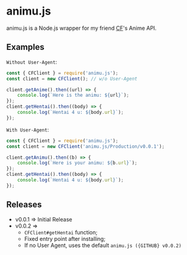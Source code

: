 # animu.js
animu.js is a Node.js wrapper for my friend [CF](https://computerfreaker.cf)'s Anime API.

## Examples
`Without User-Agent`:
```js
const { CFClient } = require('animu.js');
const client = new CFClient(); // w/o User-Agent

client.getAnime().then((url) => {
    console.log(`Here is the animu: ${url}`);
});
client.getHentai().then((body) => {
    console.log(`Hentai 4 u: ${body.url}`);
});
```
`With User-Agent`:
```js
const { CFClient } = require('animu.js');
const client = new CFClient('animu.js/Production/v0.0.1');

client.getAnimu().then((b) => {
    console.log(`Here is your animu: ${b.url}`);
});
client.getHentai().then((body) => {
    console.log(`Hentai 4 u: ${body.url}`);
});
```

## Releases
* v0.0.1 => Initial Release
* v0.0.2 =>
    * `CFClient#getHentai` function;
    * Fixed entry point after installing;
    * If no User Agent, uses the default `animu.js ({GITHUB} v0.0.2)`
